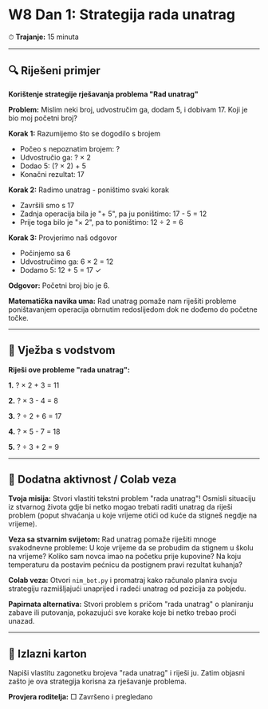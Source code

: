 # W8 Dan 1: Strategija rada unatrag

⏱ **Trajanje:** 15 minuta

---

## 🔍 Riješeni primjer

**Korištenje strategije rješavanja problema "Rad unatrag"**

**Problem:** Mislim neki broj, udvostručim ga, dodam 5, i dobivam 17. Koji je bio moj početni broj?

**Korak 1:** Razumijemo što se dogodilo s brojem
- Počeo s nepoznatim brojem: ?
- Udvostručio ga: ? × 2
- Dodao 5: (? × 2) + 5
- Konačni rezultat: 17

**Korak 2:** Radimo unatrag - poništimo svaki korak
- Završili smo s 17
- Zadnja operacija bila je "+ 5", pa ju poništimo: 17 - 5 = 12
- Prije toga bilo je "× 2", pa to poništimo: 12 ÷ 2 = 6

**Korak 3:** Provjerimo naš odgovor
- Počinjemo sa 6
- Udvostručimo ga: 6 × 2 = 12
- Dodamo 5: 12 + 5 = 17 ✓

**Odgovor:** Početni broj bio je 6.

**Matematička navika uma:** Rad unatrag pomaže nam riješiti probleme poništavanjem operacija obrnutim redoslijedom dok ne dođemo do početne točke.

---

## 📝 Vježba s vodstvom

**Riješi ove probleme "rada unatrag":**

**1.** ? × 2 + 3 = 11

**2.** ? × 3 - 4 = 8

**3.** ? ÷ 2 + 6 = 17

**4.** ? × 5 - 7 = 18

**5.** ? ÷ 3 + 2 = 9

---

## 🚀 Dodatna aktivnost / Colab veza

**Tvoja misija:** Stvori vlastiti tekstni problem "rada unatrag"! Osmisli situaciju iz stvarnog života gdje bi netko mogao trebati raditi unatrag da riješi problem (poput shvaćanja u koje vrijeme otići od kuće da stigneš negdje na vrijeme).

**Veza sa stvarnim svijetom:** Rad unatrag pomaže riješiti mnoge svakodnevne probleme: U koje vrijeme da se probudim da stignem u školu na vrijeme? Koliko sam novca imao na početku prije kupovine? Na koju temperaturu da postavim pećnicu da postignem pravi rezultat kuhanja?

**Colab veza:** Otvori `nim_bot.py` i promatraj kako računalo planira svoju strategiju razmišljajući unaprijed i radeći unatrag od pozicija za pobjedu.

**Papirnata alternativa:** Stvori problem s pričom "rada unatrag" o planiranju zabave ili putovanja, pokazujući sve korake koje bi netko trebao proći unazad.

---

## 🎯 Izlazni karton

Napiši vlastitu zagonetku brojeva "rada unatrag" i riješi ju. Zatim objasni zašto je ova strategija korisna za rješavanje problema.

**Provjera roditelja:** □ Završeno i pregledano